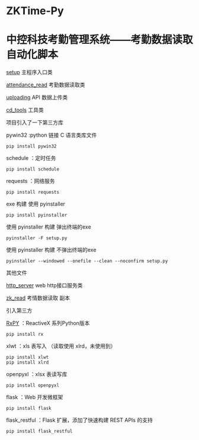 # ZKTime-Py
中控科技考勤管理系统——考勤数据读取自动化脚本
==============


[setup](https://github.com/liucaide/ZKTime-Py/blob/master/checking/setup.py)
主程序入口类

[attendance_read](https://github.com/liucaide/ZKTime-Py/blob/master/checking/attendance_read.py)
考勤数据读取类

[uploading](https://github.com/liucaide/ZKTime-Py/blob/master/checking/uploading.py)
API 数据上传类

[cd_tools](https://github.com/liucaide/ZKTime-Py/blob/master/checking/cd_tools.py)
工具类


项目引入了一下第三方库

pywin32      :python 链接 C 语言类库文件
```
pip install pywin32
```
schedule     ：定时任务
```
pip install schedule
```
requests     ：网络服务
```
pip install requests
```

exe 构建 使用 pyinstaller
```
pip install pyinstaller
```
使用 pyinstaller 构建 弹出终端的exe
```
pyinstaller -F setup.py
```
使用 pyinstaller 构建 不弹出终端的exe
```
pyinstaller --windowed --onefile --clean --noconfirm setup.py
```

其他文件

[http_server](https://github.com/liucaide/ZKTime-Py/blob/master/checking/http_server.py)
web http接口服务类

[zk_read](https://github.com/liucaide/ZKTime-Py/blob/master/checking/zk_read.py)
考情数据读取 副本

引入第三方

[RxPY](https://github.com/ReactiveX/RxPY)      ：ReactiveX 系列Python版本
```
pip install rx
```
xlwt           ：xls 表写入 （读取使用 xlrd，未使用到）
```
pip install xlwt
pip install xlrd
```
openpyxl       ：xlsx 表读写库
```
pip install openpyxl
```
flask          ：Web 开发微框架
```
pip install flask
```
flask_restful  ：Flask 扩展，添加了快速构建 REST APIs 的支持
```
pip install flask_restful
```